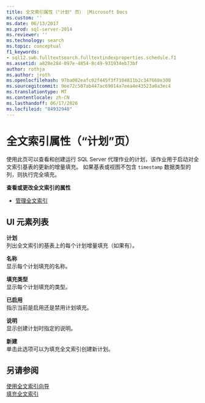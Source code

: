 ```yaml
---
title: 全文索引属性（"计划" 页） |Microsoft Docs
ms.custom: ''
ms.date: 06/13/2017
ms.prod: sql-server-2014
ms.reviewer: ''
ms.technology: search
ms.topic: conceptual
f1_keywords:
- sql12.swb.fulltextsearch.fulltextindexproperties.schedule.f1
ms.assetid: a828e284-097e-4854-8c49-931934eb73bf
author: rothja
ms.author: jroth
ms.openlocfilehash: 97ba002eafc02f445f3f7104811b2c347668e300
ms.sourcegitcommit: 9ee72c507ab447ac69014a7eea4e43523a0a3ec4
ms.translationtype: MT
ms.contentlocale: zh-CN
ms.lasthandoff: 06/17/2020
ms.locfileid: "84932948"
---
```

# <a name="full-text-index-properties-schedules-page"></a>全文索引属性（“计划”页）
  使用此页可以查看和创建运行 SQL Server 代理作业的计划，该作业用于启动对全文索引基表的更新的增量填充。 如果基表或视图不包含 `timestamp` 数据类型的列，则执行完全填充。  
  
 **查看或更改全文索引的属性**  
  
-   [管理全文索引](../relational-databases/indexes/indexes.md)  
  
## <a name="ui-element-list"></a>UI 元素列表  
 **计划**  
 列出全文索引的基表上的每个计划增量填充（如果有）。  
  
 **名称**  
 显示每个计划填充的名称。  
  
 **填充类型**  
 显示每个计划填充的类型。  
  
 **已启用**  
 指示当前是启用还是禁用计划填充。  
  
 **说明**  
 显示创建计划时指定的说明。  
  
 **新建**  
 单击此选项可以为填充全文索引创建新计划。  
  
## <a name="see-also"></a>另请参阅  
 [使用全文索引向导](../relational-databases/search/use-the-full-text-indexing-wizard.md)   
 [填充全文索引](../relational-databases/search/populate-full-text-indexes.md)  
  
  
